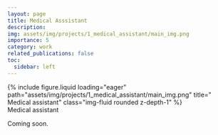 ```yaml
---
layout: page
title: Medical Asssistant
description: 
img: assets/img/projects/1_medical_assistant/main_img.png
importance: 5
category: work
related_publications: false
toc:
  sidebar: left
---
```


<div class="row">
    <div class="col-sm mt-3 mt-md-0">
        {% include figure.liquid loading="eager" path="assets/img/projects/1_medical_assistant/main_img.png" title=" Medical assistant" class="img-fluid rounded z-depth-1" %}
    </div>
</div>
<div class="caption">
    Medical assistant
</div>

Coming soon.
